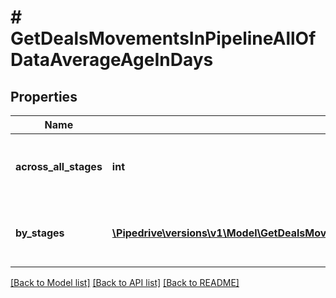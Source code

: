 # # GetDealsMovementsInPipelineAllOfDataAverageAgeInDays

## Properties

Name | Type | Description | Notes
------------ | ------------- | ------------- | -------------
**across_all_stages** | **int** | The moved deals average age across all stages | [optional]
**by_stages** | [**\Pipedrive\versions\v1\Model\GetDealsMovementsInPipelineAllOfDataAverageAgeInDaysByStages[]**](GetDealsMovementsInPipelineAllOfDataAverageAgeInDaysByStages.md) | The moved deals average age by stages | [optional]

[[Back to Model list]](../README.md#documentation-for-models) [[Back to API list]](../README.md#documentation-for-api-endpoints) [[Back to README]](../README.md)
